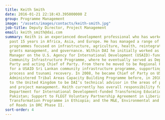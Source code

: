 ```yaml
---
title: Keith Smith
date: 2016-01-21 22:18:43.395000000 Z
group: Programme Management
image: "/assets/images/contacts/keith-smith.jpg"
job-title: Deputy Director, Project Management
email: keith_smith@dai.com
summary: Keith is an experienced development professional who has worked over the
  past 15 years in Africa, Asia, and Europe. He has managed a range of development
  programmes focused on infrastructure, agriculture, health, reintegration of ex-combatants,
  grants management, and governance. Within DAI he initially worked as Economic Integration
  Manager on the U.S. Agency for International Development (USAID)-funded Liberia
  Community Infrastructure Programme, where he eventually served as Deputy Chief of
  Party and acting Chief of Party. From there he moved to be Regional Programme Manager
  for a USAID Sri Lankan community infrastructure programme, supporting the peace
  process and tsunami recovery. In 2008, he became Chief of Party on USAID’s Federally
  Administered Tribal Areas Capacity Building Programme before, in 2010, moving back
  to the United Kingdom to be DAI’s technical advisor in the areas of post conflict
  and project management. Keith currently has overall responsibility for the U.K.
  Department for International Development-funded Transforming Education project in
  Pakistan; Support to FLEGT Voluntary Partnership Agreement in Liberia; Land Investment
  Transformation Programme in Ethiopia; and the M&E, Environmental and Social Management/Maintenance
  of Roads in DRC Phase II.
sort-order: 4
---
```


